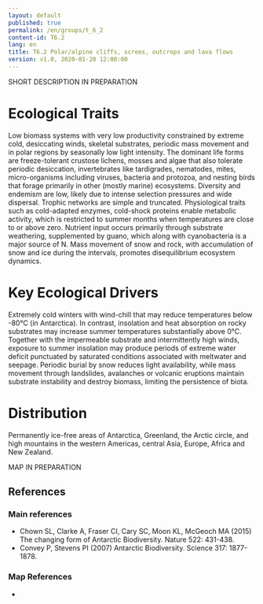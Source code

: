```yaml
---
layout: default
published: true
permalink: /en/groups/t_6_2
content-id: T6.2
lang: en
title: T6.2 Polar/alpine cliffs, screes, outcrops and lava flows
version: v1.0, 2020-01-20 12:00:00
---
```


SHORT DESCRIPTION IN PREPARATION

# Ecological Traits
 
Low biomass systems with very low productivity constrained by extreme cold, desiccating winds, skeletal substrates, periodic mass movement and in polar regions by seasonally low light intensity. The dominant life forms are freeze-tolerant crustose lichens, mosses and algae that also tolerate periodic desiccation, invertebrates like tardigrades, nematodes, mites, micro-organisms including viruses, bacteria and protozoa, and nesting birds that forage primarily in other (mostly marine) ecosystems. Diversity and endemism are low, likely due to intense selection pressures and wide dispersal. Trophic networks are simple and truncated. Physiological traits such as cold-adapted enzymes, cold-shock proteins enable metabolic activity, which is restricted to summer months when temperatures are close to or above zero. Nutrient input occurs primarily through substrate weathering, supplemented by guano, which along with cyanobacteria is a major source of N. Mass movement of snow and rock, with accumulation of snow and ice during the intervals, promotes disequilibrium ecosystem dynamics.
 
# Key Ecological Drivers
 
Extremely cold winters with wind-chill that may reduce temperatures below -80°C (in Antarctica). In contrast, insolation and heat absorption on rocky substrates may increase summer temperatures substantially above 0°C. Together with the impermeable substrate and intermittently high winds, exposure to summer insolation may produce periods of extreme water deficit punctuated by saturated conditions associated with meltwater and seepage. Periodic burial by snow reduces light availability, while mass movement through landslides, avalanches or volcanic eruptions maintain substrate instability and destroy biomass, limiting the persistence of biota.
 
# Distribution
 
Permanently ice-free areas of Antarctica, Greenland, the Arctic circle, and high mountains in the western Americas, central Asia, Europe, Africa and New Zealand.

MAP IN PREPARATION

## References

### Main references
* Chown SL, Clarke A, Fraser CI, Cary SC, Moon KL, McGeoch MA (2015) The changing form of Antarctic Biodiversity. Nature 522: 431-438. 
* Convey P, Stevens PI (2007) Antarctic Biodiversity. Science 317: 1877-1878.  

### Map References
* 
